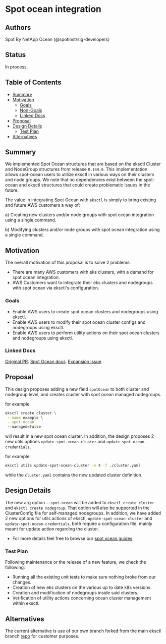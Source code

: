 # Spot ocean integration

## Authors

Spot By NetApp Ocean (@spotinst/sig-developers)

## Status

In process.

## Table of Contents
<!-- toc -->
- [Summary](#summary)
- [Motivation](#motivation)
    - [Goals](#goals)
    - [Non-Goals](#non-goals)
    - [Linked Docs](#linked-docs)
- [Proposal](#proposal)
- [Design Details](#design-details)
    - [Test Plan](#test-plan)
- [Alternatives](#alternatives)
<!-- /toc -->

## Summary

We implemented Spot Ocean structures that are based on the eksctl Cluster and NodeGroup structures from release `0.144.0`. This implementation
allows spot-ocean users to utilize eksctl in various ways on their clusters and node groups.
We note that no dependencies exist between the spot-ocean and eksctl structures that could create problematic issues in the future.

The value in integrating Spot Ocean with `eksctl` is simply to bring existing and future AWS customers a way of:

a) Creating new clusters and/or node groups with spot ocean integration using a
single command.

b) Modifying clusters and/or node groups with spot ocean integration using a
single command.

## Motivation

The overall motivation of this proposal is to solve 2 problems:

- There are many AWS customers with eks clusters, with a demand for spot ocean integration.
- AWS Customers want to integrate their eks clusters and nodegroups with spot ocean via eksctl's configuration.

### Goals

- Enable AWS users to create spot ocean clusters and nodegroups using eksctl.
- Enable AWS users to modify their spot ocean cluster configs and nodegroups using eksctl.
- Enable AWS users to perform utility actions on their spot ocean clusters and nodegroups using eksctl.

### Linked Docs

[Original PR](https://github.com/weaveworks/eksctl/pull/6693).
[Spot Ocean docs](../userdocs/src/usage/spot).
[Expansion issue](https://github.com/weaveworks/eksctl/issues/6694).

## Proposal

This design proposes adding a new field `spotOcean` to both cluster and nodegroup level,
and creates cluster with spot ocean managed nodegroups.

for example:

```bash
eksctl create cluster \
 --name example \
 --spot-ocean
 --managed=false
```

will result in a new spot ocean cluster.
In addition, the design proposes 2 new utils options `update-spot-ocean-cluster` and `update-spot-ocean-credentials`.

for example:
```bash
eksctl utils update-spot-ocean-cluster -v 4 -f ./cluster.yaml
```

while the `cluster.yaml` contains the new updated cluster definition.

## Design Details

The new arg option `--spot-ocean` will be added to `eksctl create cluster` and `eksctl create nodegroup`. That option will also be supported in the ClusterConfig file for self-managed nodegroups.
In addition, we have added 2 new options for utils actions of eksctl, `update-spot-ocean-cluster` and `update-spot-ocean-credentials`, both require a configuration file, mainly meant for update action regarding the cluster.
- For more details feel free to browse our [spot ocean guides](../userdocs/src/usage/spot/ocean/spot-ocean-cluster.md)

### Test Plan

Following maintenance or the release of a new feature, we check the following:

- Running all the existing unit tests to make sure nothing broke from our changes.
- Creation of new eks clusters on the various up to date k8s versions.
- Creation and modification of nodegroups inside said clusters.
- Verification of utility actions concerning ocean cluster management within eksctl.

## Alternatives

The current alternative is use of our own branch forked from the main eksctl branch [repo](https://github.com/spotinst/weaveworks-eksctl/releases/tag/v0.144.0) for customer purposes.
